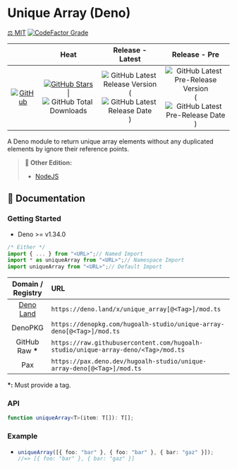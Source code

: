 # Unique Array (Deno)

[⚖️ MIT](./LICENSE.md)
[![CodeFactor Grade](https://img.shields.io/codefactor/grade/github/hugoalh-studio/unique-array-deno?label=Grade&logo=codefactor&logoColor=ffffff&style=flat-square "CodeFactor Grade")](https://www.codefactor.io/repository/github/hugoalh-studio/unique-array-deno)

|  | **Heat** | **Release - Latest** | **Release - Pre** |
|:-:|:-:|:-:|:-:|
| [![GitHub](https://img.shields.io/badge/GitHub-181717?logo=github&logoColor=ffffff&style=flat-square "GitHub")](https://github.com/hugoalh-studio/unique-array-deno) | [![GitHub Stars](https://img.shields.io/github/stars/hugoalh-studio/unique-array-deno?label=&logoColor=ffffff&style=flat-square "GitHub Stars")](https://github.com/hugoalh-studio/unique-array-deno/stargazers) \| ![GitHub Total Downloads](https://img.shields.io/github/downloads/hugoalh-studio/unique-array-deno/total?label=&style=flat-square "GitHub Total Downloads") | ![GitHub Latest Release Version](https://img.shields.io/github/release/hugoalh-studio/unique-array-deno?sort=semver&label=&style=flat-square "GitHub Latest Release Version") (![GitHub Latest Release Date](https://img.shields.io/github/release-date/hugoalh-studio/unique-array-deno?label=&style=flat-square "GitHub Latest Release Date")) | ![GitHub Latest Pre-Release Version](https://img.shields.io/github/release/hugoalh-studio/unique-array-deno?include_prereleases&sort=semver&label=&style=flat-square "GitHub Latest Pre-Release Version") (![GitHub Latest Pre-Release Date](https://img.shields.io/github/release-date-pre/hugoalh-studio/unique-array-deno?label=&style=flat-square "GitHub Latest Pre-Release Date")) |

A Deno module to return unique array elements without any duplicated elements by ignore their reference points.

> **🔗 Other Edition:**
>
> - [NodeJS](https://github.com/hugoalh-studio/unique-array-nodejs)

## 📓 Documentation

### Getting Started

- Deno >= v1.34.0

```ts
/* Either */
import { ... } from "<URL>";// Named Import
import * as uniqueArray from "<URL>";// Namespace Import
import uniqueArray from "<URL>";// Default Import
```

| **Domain / Registry** | **URL** |
|:-:|:--|
| [Deno Land](https://deno.land/x/unique_array) | `https://deno.land/x/unique_array[@<Tag>]/mod.ts` |
| DenoPKG | `https://denopkg.com/hugoalh-studio/unique-array-deno[@<Tag>]/mod.ts` |
| GitHub Raw **\*** | `https://raw.githubusercontent.com/hugoalh-studio/unique-array-deno/<Tag>/mod.ts` |
| Pax | `https://pax.deno.dev/hugoalh-studio/unique-array-deno[@<Tag>]/mod.ts` |

**\*:** Must provide a tag.

### API

```ts
function uniqueArray<T>(item: T[]): T[];
```

### Example

- ```ts
  uniqueArray([{ foo: "bar" }, { foo: "bar" }, { bar: "gaz" }]);
  //=> [{ foo: "bar" }, { bar: "gaz" }]
  ```
